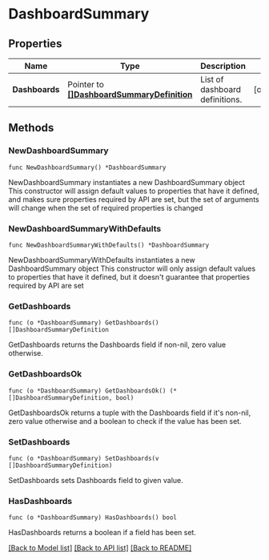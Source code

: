 # DashboardSummary

## Properties

Name | Type | Description | Notes
------------ | ------------- | ------------- | -------------
**Dashboards** | Pointer to [**[]DashboardSummaryDefinition**](DashboardSummaryDefinition.md) | List of dashboard definitions. | [optional] 

## Methods

### NewDashboardSummary

`func NewDashboardSummary() *DashboardSummary`

NewDashboardSummary instantiates a new DashboardSummary object
This constructor will assign default values to properties that have it defined,
and makes sure properties required by API are set, but the set of arguments
will change when the set of required properties is changed

### NewDashboardSummaryWithDefaults

`func NewDashboardSummaryWithDefaults() *DashboardSummary`

NewDashboardSummaryWithDefaults instantiates a new DashboardSummary object
This constructor will only assign default values to properties that have it defined,
but it doesn't guarantee that properties required by API are set

### GetDashboards

`func (o *DashboardSummary) GetDashboards() []DashboardSummaryDefinition`

GetDashboards returns the Dashboards field if non-nil, zero value otherwise.

### GetDashboardsOk

`func (o *DashboardSummary) GetDashboardsOk() (*[]DashboardSummaryDefinition, bool)`

GetDashboardsOk returns a tuple with the Dashboards field if it's non-nil, zero value otherwise
and a boolean to check if the value has been set.

### SetDashboards

`func (o *DashboardSummary) SetDashboards(v []DashboardSummaryDefinition)`

SetDashboards sets Dashboards field to given value.

### HasDashboards

`func (o *DashboardSummary) HasDashboards() bool`

HasDashboards returns a boolean if a field has been set.


[[Back to Model list]](../README.md#documentation-for-models) [[Back to API list]](../README.md#documentation-for-api-endpoints) [[Back to README]](../README.md)


